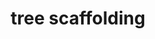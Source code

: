---
pid: pt252
title: tree scaffolding
location_transcription: seger park
coordinates: "[-75.15943610458, 39.943647478833]"
zipcode: '19107'
gen_neighborhood: Center City
neighborhood: Washington Square West,Avenue of The Arts,Midtown Village,Chinatown
outside_phl: 
age: '25'
age_range: 20-29
instagram: 
image_file_name: pt_252.jpg
proposal_transcription: 
topic: Architecture
topic_summary: '0'
type: Tree
keywords_other: tree, scaffolding, architecture
credit: 'Natalia Morono #'
image_labels: |-
  -basis of the idea of architecture but with trees ...
  -scaffolding
  a tree one in a real tree
twitter: 
facebook: 
permalink: "/monuments/pt252/"
layout: item-page
---